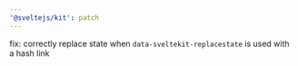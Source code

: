 ```yaml
---
'@sveltejs/kit': patch
---
```


fix: correctly replace state when `data-sveltekit-replacestate` is used with a hash link
